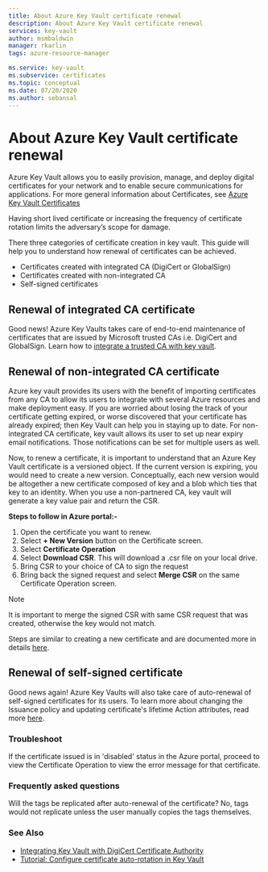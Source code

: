 ```yaml
---
title: About Azure Key Vault certificate renewal
description: About Azure Key Vault certificate renewal
services: key-vault
author: msmbaldwin
manager: rkarlin
tags: azure-resource-manager

ms.service: key-vault
ms.subservice: certificates
ms.topic: conceptual
ms.date: 07/20/2020
ms.author: sebansal
---
```


# About Azure Key Vault certificate renewal

Azure Key Vault allows you to easily provision, manage, and deploy digital certificates for your network and to enable secure communications for applications. For more general information about Certificates, see [Azure Key Vault Certificates](https://docs.microsoft.com/azure/key-vault/certificates/about-certificates)

Having short lived certificate or increasing the frequency of certificate rotation limits the adversary’s scope for damage.

There three categories of certificate creation in key vault. This guide will help you to understand how renewal of certificates can be achieved.
-	Certificates created with integrated CA (DigiCert or GlobalSign)
-	Certificates created with non-integrated CA
-	Self-signed certificates

## Renewal of integrated CA certificate 
Good news! Azure Key Vaults takes care of end-to-end maintenance of certificates that are issued by Microsoft trusted CAs i.e. DigiCert and GlobalSign. Learn how to [integrate a trusted CA with key vault](https://docs.microsoft.com/azure/key-vault/certificates/how-to-integrate-certificate-authority).

## Renewal of non-integrated CA certificate 
Azure key vault provides its users with the benefit of importing certificates from any CA to allow its users to integrate with several Azure resources and make deployment easy. If you are worried about losing the track of your certificate getting expired, or worse discovered that your certificate has already expired; then Key Vault can help you in staying up to date. For non-integrated CA certificate, key vault allows its user to set up near expiry email notifications. Those notifications can be set for multiple users as well.

Now, to renew a certificate, it is important to understand that an Azure Key Vault certificate is a versioned object. If the current version is expiring, you would need to create a new version. Conceptually, each new version would be altogether a new certificate composed of key and a blob which ties that key to an identity. When you use a non-partnered CA, key vault will generate a key value pair and return the CSR.

**Steps to follow in Azure portal:-**
1.	Open the certificate you want to renew.
2.	Select **+ New Version** button on the Certificate screen.
3.	Select **Certificate Operation**
4.	Select **Download CSR**. This will download a .csr file on your local drive.
5.	Bring CSR to your choice of CA to sign the request
6.	Bring back the signed request and select **Merge CSR** on the same Certificate Operation screen.

> [!NOTE]
> It is important to merge the signed CSR with same CSR request that was created, otherwise the key would not match.

Steps are similar to creating a new certificate and are documented more in details [here]( https://docs.microsoft.com/azure/key-vault/certificates/create-certificate-signing-request#azure-portal).

## Renewal of self-signed certificate

Good news again! Azure Key Vaults will also take care of auto-renewal of self-signed certificates for its users. To learn more about changing the Issuance policy and updating certificate's lifetime Action attributes, read more [here](https://docs.microsoft.com/azure/key-vault/certificates/tutorial-rotate-certificates#update-lifecycle-attributes-of-a-stored-certificate).

### Troubleshoot
If the certificate issued is in 'disabled' status in the Azure portal, proceed to view the Certificate Operation to view the error message for that certificate.

### Frequently asked questions
Will the tags be replicated after auto-renewal of the certificate?
No, tags would not replicate unless the user manually copies the tags themselves.

### See Also
*	[Integrating Key Vault with DigiCert Certificate Authority](how-to-integrate-certificate-authority.md)
*	[Tutorial: Configure certificate auto-rotation in Key Vault](tutorial-rotate-certificates.md)
